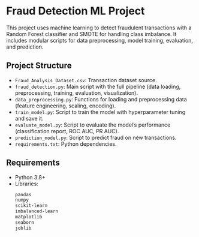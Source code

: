 # Fraud Detection ML Project

This project uses machine learning to detect fraudulent transactions with a Random Forest classifier and SMOTE for handling class imbalance. It includes modular scripts for data preprocessing, model training, evaluation, and prediction.

## Project Structure
- `Fraud_Analysis_Dataset.csv`: Transaction dataset source.
- `fraud_detection.py`: Main script with the full pipeline (data loading, preprocessing, training, evaluation, visualization).
- `data_preprocessing.py`: Functions for loading and preprocessing data (feature engineering, scaling, encoding).
- `train_model.py`: Script to train the model with hyperparameter tuning and save it.
- `evaluate_model.py`: Script to evaluate the model’s performance (classification report, ROC AUC, PR AUC).
- `prediction_model.py`: Script to predict fraud on new transactions.
- `requirements.txt`: Python dependencies.

## Requirements
- Python 3.8+
- Libraries:
  ```bash
  pandas
  numpy
  scikit-learn
  imbalanced-learn
  matplotlib
  seaborn
  joblib
